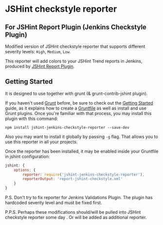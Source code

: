 JSHint checkstyle reporter
==================================

## For JSHint Report Plugin (Jenkins Checkstyle Plugin)

Modified version of JSHint checkstyle reporter that supports different severity levels:
`High`, `Medium`, `Low`.

This reporter will add colors to your JSHint Trend reports in Jenkins,
produced by [JSHint Report Plugin](https://wiki.jenkins-ci.org/display/JENKINS/Checkstyle+Plugin).

## Getting Started
It is designed to use together with grunt (& grunt-contrib-jshint plugin).

If you haven't used [Grunt](http://gruntjs.com/) before, be sure to check out the [Getting Started](http://gruntjs.com/getting-started) guide, as it explains how to create a [Gruntfile](http://gruntjs.com/sample-gruntfile) as well as install and use Grunt plugins. Once you're familiar with that process, you may install this plugin with this command:

```shell
npm install jshint-jenkins-checkstyle-reporter --save-dev
```

Also you may want to install it globally by passing `-g` flag. That allows you to use this
reporter in all your projects.

Once the reporter has been installed, it may be enabled inside your Gruntfile in jshint
configuration:

```js
jshint: {
	options: {
		reporter: require('jshint-jenkins-checkstyle-reporter'),
		reporterOutput: 'report-jshint-checkstyle.xml'
	}
}
```

P.S. Don't try to fix reporter for Jenkins Validations Plugin. The plugin has hardcoded severity
level and must be fixed first.

P.P.S. Perhaps these modifications should/will be pulled into JSHint checkstyle reporter some day
. Or will be added as additional reporter.
